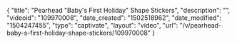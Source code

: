 {
    "title": "Pearhead &quot;Baby's First Holiday&quot; Shape Stickers",
    "description": "",
    "videoid": "109970008",
    "date_created": "1502518962",
    "date_modified": "1504247455",
    "type": "captivate",
    "layout": "video",
    "url": "\/v\/pearhead-baby-s-first-holiday-shape-stickers\/109970008"
}